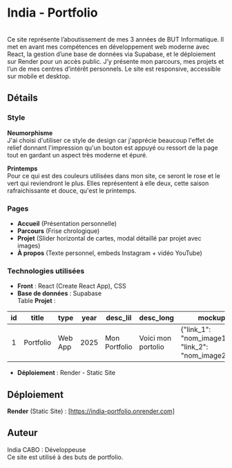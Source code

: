 # India - Portfolio
\
Ce site représente l’aboutissement de mes 3 années de BUT Informatique. Il met en avant mes compétences en développement web moderne avec React, la gestion d’une base de données via Supabase, et le déploiement sur Render pour un accès public.
J’y présente mon parcours, mes projets et l’un de mes centres d’intérêt personnels. Le site est responsive, accessible sur mobile et desktop.

## Détails

### Style

**Neumorphisme** \
J'ai choisi d'utiliser ce style de design car j'apprécie beaucoup l'effet de relief donnant l'impression qu'un bouton est appuyé ou ressort de la page tout en gardant un aspect très moderne et épuré.

**Printemps** \
Pour ce qui est des couleurs utilisées dans mon site, ce seront le rose et le vert qui reviendront le plus. Elles représentent à elle deux, cette saison rafraichissante et douce, qu'est le printemps.

### Pages

- **Accueil** (Présentation personnelle)
- **Parcours** (Frise chrologique)
- **Projet** (Slider horizontal de cartes, modal détaillé par projet avec images)
- **À propos** (Texte personnel, embeds Instagram + vidéo YouTube)

### Technologies utilisées 

- **Front** : React (Create React App), CSS
- **Base de données** : Supabase
\
Table **Projet** : 

| id | title     | type    | year | desc_lil      | desc_long          | mockups                                                  |
|:--:|-----------|---------|------|---------------|--------------------|----------------------------------------------------------|
| 1  | Portfolio | Web App | 2025 | Mon Portfolio | Voici mon portolio | {"link_1": "nom_image1.png", "link_2": "nom_image2.png"} |

- **Déploiement** : Render - Static Site

## Déploiement 

**Render** (Static Site) : [https://india-portfolio.onrender.com]

## Auteur

India CABO : Développeuse \
Ce site est utilisé à des buts de portfolio.
